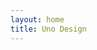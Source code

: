 ```yaml
---
layout: home
title: Uno Design
---
```


<Home />

<script setup lang="ts">
import Home from '@theme/components/Home.vue'
</script>
